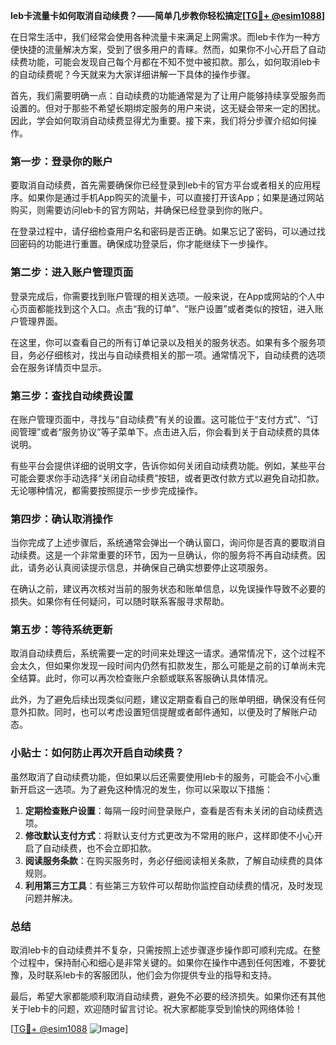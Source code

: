 **leb卡流量卡如何取消自动续费？——简单几步教你轻松搞定[[TG💪+ @esim1088](https://t.me/s/esim1088)]**

在日常生活中，我们经常会使用各种流量卡来满足上网需求。而leb卡作为一种方便快捷的流量解决方案，受到了很多用户的青睐。然而，如果你不小心开启了自动续费功能，可能会发现自己每个月都在不知不觉中被扣款。那么，如何取消leb卡的自动续费呢？今天就来为大家详细讲解一下具体的操作步骤。

首先，我们需要明确一点：自动续费的功能通常是为了让用户能够持续享受服务而设置的。但对于那些不希望长期绑定服务的用户来说，这无疑会带来一定的困扰。因此，学会如何取消自动续费显得尤为重要。接下来，我们将分步骤介绍如何操作。

### 第一步：登录你的账户

要取消自动续费，首先需要确保你已经登录到leb卡的官方平台或者相关的应用程序。如果你是通过手机App购买的流量卡，可以直接打开该App；如果是通过网站购买，则需要访问leb卡的官方网站，并确保已经登录到你的账户。

在登录过程中，请仔细检查用户名和密码是否正确。如果忘记了密码，可以通过找回密码的功能进行重置。确保成功登录后，你才能继续下一步操作。

### 第二步：进入账户管理页面

登录完成后，你需要找到账户管理的相关选项。一般来说，在App或网站的个人中心页面都能找到这个入口。点击“我的订单”、“账户设置”或者类似的按钮，进入账户管理界面。

在这里，你可以查看自己的所有订单记录以及相关的服务状态。如果有多个服务项目，务必仔细核对，找出与自动续费相关的那一项。通常情况下，自动续费的选项会在服务详情页中显示。

### 第三步：查找自动续费设置

在账户管理页面中，寻找与“自动续费”有关的设置。这可能位于“支付方式”、“订阅管理”或者“服务协议”等子菜单下。点击进入后，你会看到关于自动续费的具体说明。

有些平台会提供详细的说明文字，告诉你如何关闭自动续费功能。例如，某些平台可能会要求你手动选择“关闭自动续费”按钮，或者更改付款方式以避免自动扣款。无论哪种情况，都需要按照提示一步步完成操作。

### 第四步：确认取消操作

当你完成了上述步骤后，系统通常会弹出一个确认窗口，询问你是否真的要取消自动续费。这是一个非常重要的环节，因为一旦确认，你的服务将不再自动续费。因此，请务必认真阅读提示信息，并确保自己确实想要停止这项服务。

在确认之前，建议再次核对当前的服务状态和账单信息，以免误操作导致不必要的损失。如果你有任何疑问，可以随时联系客服寻求帮助。

### 第五步：等待系统更新

取消自动续费后，系统需要一定的时间来处理这一请求。通常情况下，这个过程不会太久，但如果你发现一段时间内仍然有扣款发生，那么可能是之前的订单尚未完全结算。此时，你可以再次检查账户余额或联系客服确认具体情况。

此外，为了避免后续出现类似问题，建议定期查看自己的账单明细，确保没有任何意外扣款。同时，也可以考虑设置短信提醒或者邮件通知，以便及时了解账户动态。

### 小贴士：如何防止再次开启自动续费？

虽然取消了自动续费功能，但如果以后还需要使用leb卡的服务，可能会不小心重新开启这一选项。为了避免这种情况的发生，你可以采取以下措施：

1. **定期检查账户设置**：每隔一段时间登录账户，查看是否有未关闭的自动续费选项。
2. **修改默认支付方式**：将默认支付方式更改为不常用的账户，这样即使不小心开启了自动续费，也不会立即扣款。
3. **阅读服务条款**：在购买服务时，务必仔细阅读相关条款，了解自动续费的具体规则。
4. **利用第三方工具**：有些第三方软件可以帮助你监控自动续费的情况，及时发现问题并解决。

### 总结

取消leb卡的自动续费并不复杂，只需按照上述步骤逐步操作即可顺利完成。在整个过程中，保持耐心和细心是非常关键的。如果你在操作中遇到任何困难，不要犹豫，及时联系leb卡的客服团队，他们会为你提供专业的指导和支持。

最后，希望大家都能顺利取消自动续费，避免不必要的经济损失。如果你还有其他关于leb卡的问题，欢迎随时留言讨论。祝大家都能享受到愉快的网络体验！

[[TG💪+ @esim1088](https://t.me/s/esim1088) ![Image](https://i.postimg.cc/4NQfJmqS/Snipaste-2025-05-13-00-14-12.png)]